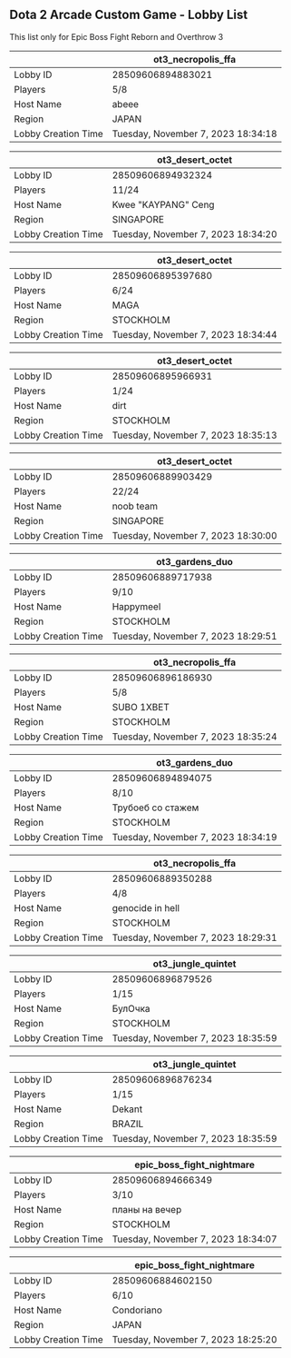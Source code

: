 ## Dota 2 Arcade Custom Game - Lobby List

This list only for Epic Boss Fight Reborn and Overthrow 3

|  | ot3_necropolis_ffa |
| ------ | ------ |
| Lobby ID | 28509606894883021 |
| Players | 5/8 |
| Host Name | abeee |
| Region | JAPAN |
| Lobby Creation Time | Tuesday, November 7, 2023 18:34:18 |


|  | ot3_desert_octet |
| ------ | ------ |
| Lobby ID | 28509606894932324 |
| Players | 11/24 |
| Host Name | Kwee "KAYPANG" Ceng |
| Region | SINGAPORE |
| Lobby Creation Time | Tuesday, November 7, 2023 18:34:20 |


|  | ot3_desert_octet |
| ------ | ------ |
| Lobby ID | 28509606895397680 |
| Players | 6/24 |
| Host Name | MAGA |
| Region | STOCKHOLM |
| Lobby Creation Time | Tuesday, November 7, 2023 18:34:44 |


|  | ot3_desert_octet |
| ------ | ------ |
| Lobby ID | 28509606895966931 |
| Players | 1/24 |
| Host Name | dirt |
| Region | STOCKHOLM |
| Lobby Creation Time | Tuesday, November 7, 2023 18:35:13 |


|  | ot3_desert_octet |
| ------ | ------ |
| Lobby ID | 28509606889903429 |
| Players | 22/24 |
| Host Name | noob team |
| Region | SINGAPORE |
| Lobby Creation Time | Tuesday, November 7, 2023 18:30:00 |


|  | ot3_gardens_duo |
| ------ | ------ |
| Lobby ID | 28509606889717938 |
| Players | 9/10 |
| Host Name | Happymeel |
| Region | STOCKHOLM |
| Lobby Creation Time | Tuesday, November 7, 2023 18:29:51 |


|  | ot3_necropolis_ffa |
| ------ | ------ |
| Lobby ID | 28509606896186930 |
| Players | 5/8 |
| Host Name | SUBO 1XBET |
| Region | STOCKHOLM |
| Lobby Creation Time | Tuesday, November 7, 2023 18:35:24 |


|  | ot3_gardens_duo |
| ------ | ------ |
| Lobby ID | 28509606894894075 |
| Players | 8/10 |
| Host Name | Трубоеб со стажем |
| Region | STOCKHOLM |
| Lobby Creation Time | Tuesday, November 7, 2023 18:34:19 |


|  | ot3_necropolis_ffa |
| ------ | ------ |
| Lobby ID | 28509606889350288 |
| Players | 4/8 |
| Host Name | genocide in hell |
| Region | STOCKHOLM |
| Lobby Creation Time | Tuesday, November 7, 2023 18:29:31 |


|  | ot3_jungle_quintet |
| ------ | ------ |
| Lobby ID | 28509606896879526 |
| Players | 1/15 |
| Host Name | БулОчка |
| Region | STOCKHOLM |
| Lobby Creation Time | Tuesday, November 7, 2023 18:35:59 |


|  | ot3_jungle_quintet |
| ------ | ------ |
| Lobby ID | 28509606896876234 |
| Players | 1/15 |
| Host Name | Dekant |
| Region | BRAZIL |
| Lobby Creation Time | Tuesday, November 7, 2023 18:35:59 |


|  | epic_boss_fight_nightmare |
| ------ | ------ |
| Lobby ID | 28509606894666349 |
| Players | 3/10 |
| Host Name | планы на вечер |
| Region | STOCKHOLM |
| Lobby Creation Time | Tuesday, November 7, 2023 18:34:07 |


|  | epic_boss_fight_nightmare |
| ------ | ------ |
| Lobby ID | 28509606884602150 |
| Players | 6/10 |
| Host Name | Condoriano |
| Region | JAPAN |
| Lobby Creation Time | Tuesday, November 7, 2023 18:25:20 |


